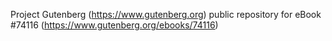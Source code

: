 Project Gutenberg (https://www.gutenberg.org) public repository for eBook #74116 (https://www.gutenberg.org/ebooks/74116)
